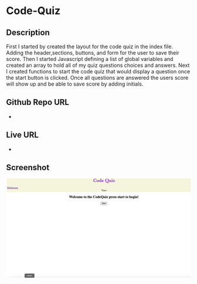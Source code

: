 # Code-Quiz

## Description
First I started by created the layout for the code quiz in the index file. Adding the header,sections, buttons, and form for the user to save their score. Then I started Javascript defining a list of global variables and created an array to hold all of my quiz questions choices and answers. Next I created functions to start the code quiz that would display a question once the start button is clicked. Once all questions are answered the users score will show up and be able to save score by adding initials. 

## Github Repo URL
* 

## Live URL
* 

## Screenshot
![screenshot](./assets/images/code-quiz-screenshot.png)